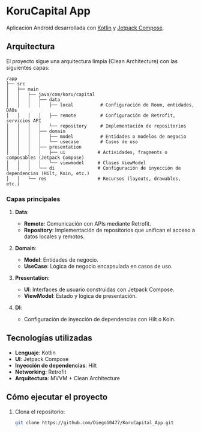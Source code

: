 # KoruCapital App

Aplicación Android desarrollada con [Kotlin](https://kotlinlang.org/) y [Jetpack Compose](https://developer.android.com/jetpack/compose).

## Arquitectura

El proyecto sigue una arquitectura limpia (Clean Architecture) con las siguientes capas:

```plaintext
/app
├── src
│   ├── main
│   │   ├── java/com/koru/capital
│   │   │   ├── data
│   │   │   │   ├── local          # Configuración de Room, entidades, DAOs
│   │   │   │   ├── remote         # Configuración de Retrofit, servicios API
│   │   │   │   └── repository     # Implementación de repositorios
│   │   │   ├── domain
│   │   │   │   ├── model          # Entidades o modelos de negocio
│   │   │   │   └── usecase        # Casos de uso
│   │   │   ├── presentation
│   │   │   │   ├── ui            # Actividades, fragments o composables (Jetpack Compose)
│   │   │   │   └── viewmodel     # Clases ViewModel
│   │   │   └── di                # Configuración de inyección de dependencias (Hilt, Koin, etc.)
│   │   └── res                   # Recursos (layouts, drawables, etc.)
```

### Capas principales

1. **Data**:
   - **Remote**: Comunicación con APIs mediante Retrofit.
   - **Repository**: Implementación de repositorios que unifican el acceso a datos locales y remotos.

2. **Domain**:
   - **Model**: Entidades de negocio.
   - **UseCase**: Lógica de negocio encapsulada en casos de uso.

3. **Presentation**:
   - **UI**: Interfaces de usuario construidas con Jetpack Compose.
   - **ViewModel**: Estado y lógica de presentación.

4. **DI**:
   - Configuración de inyección de dependencias con Hilt o Koin.

## Tecnologías utilizadas

- **Lenguaje**: Kotlin
- **UI**: Jetpack Compose
- **Inyección de dependencias**: Hilt
- **Networking**: Retrofit
- **Arquitectura**: MVVM + Clean Architecture

## Cómo ejecutar el proyecto

1. Clona el repositorio:
   ```bash
   git clone https://github.com/DiegoG0477/KoruCapital_App.git
